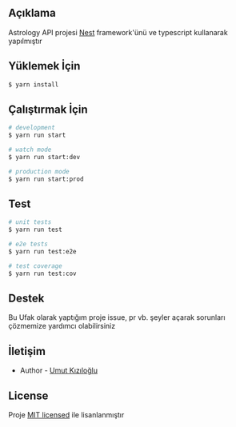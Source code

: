 ## Açıklama

Astrology API projesi [Nest](https://github.com/nestjs/nest) framework'ünü ve typescript kullanarak yapılmıştır

## Yüklemek İçin

```bash
$ yarn install
```

## Çalıştırmak İçin

```bash
# development
$ yarn run start

# watch mode
$ yarn run start:dev

# production mode
$ yarn run start:prod
```

## Test

```bash
# unit tests
$ yarn run test

# e2e tests
$ yarn run test:e2e

# test coverage
$ yarn run test:cov
```

## Destek

Bu Ufak olarak yaptığım proje issue, pr vb. şeyler açarak sorunları çözmemize yardımcı olabilirsiniz

## İletişim

- Author - [Umut Kızıloğlu](https://www.umutk.me)

## License

Proje [MIT licensed](LICENSE) ile lisanlanmıştır
